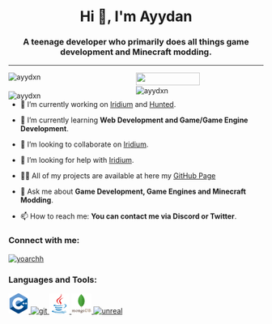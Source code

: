 <h1 align="center">Hi 👋, I'm Ayydan</h1>
<h3 align="center">A teenage developer who primarily does all things game development and Minecraft modding.</h3>

---

<img width="50%" height="25px" align="right" src="https://i.imgur.com/DkKayja.png">
<img width=50% align="right" src="https://github-readme-stats.vercel.app/api?username=ayydxn&show_icons=true&theme=dark&locale=en" alt="ayydxn">
<img width="50%" height="10px" align="right" src="https://i.imgur.com/DkKayja.png">
<img width=50% align="right" src="https://github-readme-stats.vercel.app/api/top-langs?username=ayydxn&show_icons=true&theme=dark&locale=en&layout=compact" alt="ayydxn">
<img width="50%" height="10px" align="right" src="https://i.imgur.com/DkKayja.png">
<img width=50% align="right" src="https://github-readme-streak-stats.herokuapp.com/?user=ayydxn&theme=dark" alt="ayydxn">

- 🔭 I’m currently working on [Iridium](https://github.com/Ayydxn/Iridium) and [Hunted](https://github.com/Ayydxn/Hunted).

- 🌱 I’m currently learning **Web Development and Game/Game Engine Development**.

- 👯 I’m looking to collaborate on [Iridium](https://github.com/Ayydxn/Iridium).

- 🤝 I’m looking for help with [Iridium](https://github.com/Ayydxn/Iridium).

- 👨‍💻 All of my projects are available at here my [GitHub Page](github.com/Ayydxn)

- 💬 Ask me about **Game Development, Game Engines and Minecraft Modding**.

- 📫 How to reach me: **You can contact me via Discord or Twitter**.

<h3 align="left">Connect with me:</h3>
<p align="left">
<a href="https://twitter.com/AyydanOfficial" target="blank"><img align="center" src="https://raw.githubusercontent.com/rahuldkjain/github-profile-readme-generator/master/src/images/icons/Social/twitter.svg" alt="yoarchh" height="30" width="40" /></a>

<h3 align="left">Languages and Tools:</h3>
<p align="left"> <a href="https://www.w3schools.com/cpp/" target="_blank" rel="noreferrer"> <img src="https://raw.githubusercontent.com/devicons/devicon/master/icons/cplusplus/cplusplus-original.svg" alt="cplusplus" width="40" height="40"/> <a href="https://git-scm.com/" target="_blank" rel="noreferrer"> <img src="https://www.vectorlogo.zone/logos/git-scm/git-scm-icon.svg" alt="git" width="40" height="40"/> </a> <a href="https://www.java.com" target="_blank" rel="noreferrer"> <img src="https://raw.githubusercontent.com/devicons/devicon/master/icons/java/java-original.svg" alt="java" width="40" height="40"/> </a> <a href="https://www.mongodb.com/" target="_blank" rel="noreferrer"> <img src="https://raw.githubusercontent.com/devicons/devicon/master/icons/mongodb/mongodb-original-wordmark.svg" alt="mongodb" width="40" height="40"/> </a> <a href="https://unrealengine.com/" target="_blank" rel="noreferrer"> <img src="https://raw.githubusercontent.com/kenangundogan/fontisto/036b7eca71aab1bef8e6a0518f7329f13ed62f6b/icons/svg/brand/unreal-engine.svg" alt="unreal" width="40" height="40"/> </a> </p>
